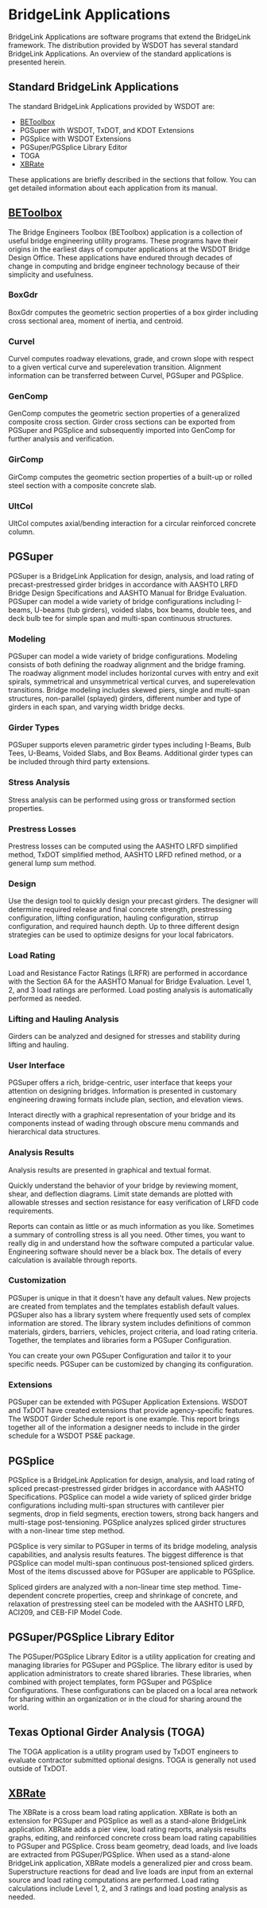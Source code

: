 
BridgeLink Applications
=======================

BridgeLink Applications are software programs that extend the BridgeLink framework. The distribution provided by WSDOT has several standard BridgeLink Applications. An overview of the standard applications is presented herein.

## Standard BridgeLink Applications
The standard BridgeLink Applications provided by WSDOT are:
* [BEToolbox](http://www.wsdot.wa.gov/eesc/bridge/software/Documentation/BEToolbox/3.0.0/)
* PGSuper with WSDOT, TxDOT, and KDOT Extensions
* PGSplice with WSDOT Extensions
* PGSuper/PGSplice Library Editor
* TOGA
* [XBRate](http://www.wsdot.wa.gov/eesc/bridge/software/Documentation/XBRate/1.0.0/)

These applications are briefly described in the sections that follow. You can get detailed information about each application from its manual.

## [BEToolbox](http://www.wsdot.wa.gov/eesc/bridge/software/Documentation/BEToolbox/3.0.0/)

The Bridge Engineers Toolbox (BEToolbox) application is a collection of useful bridge engineering utility programs. These programs have their origins in the earliest days of computer applications at the WSDOT Bridge Design Office. These applications have endured through decades of change in computing and bridge engineer technology because of their simplicity and usefulness. 

### BoxGdr
BoxGdr computes the geometric section properties of a box girder including cross sectional area, moment of inertia, and centroid. 

### Curvel
Curvel computes roadway elevations, grade, and crown slope with respect to a given vertical curve and superelevation transition. Alignment information can be transferred between Curvel, PGSuper and PGSplice.

### GenComp
GenComp computes the geometric section properties of a generalized composite cross section. Girder cross sections can be exported from PGSuper and PGSplice and subsequently imported into GenComp for further analysis and verification.

### GirComp
GirComp computes the geometric section properties of a built-up or rolled steel section with a composite concrete slab.

### UltCol
UltCol computes axial/bending interaction for a circular reinforced concrete column.

## PGSuper
PGSuper is a BridgeLink Application for design, analysis, and load rating of precast-prestressed girder bridges in accordance with AASHTO LRFD Bridge Design Specifications and AASHTO Manual for Bridge Evaluation. PGSuper can model a wide variety of bridge configurations including I-beams, U-beams (tub girders), voided slabs, box beams, double tees, and deck bulb tee for simple span and multi-span continuous structures.

### Modeling
PGSuper can model a wide variety of bridge configurations. Modeling consists of both defining the roadway alignment and the bridge framing. The roadway alignment model includes horizontal curves with entry and exit spirals, symmetrical and unsymmetrical vertical curves, and superelevation transitions. Bridge modeling includes skewed piers, single and multi-span structures, non-parallel (splayed) girders, different number and type of girders in each span, and varying width bridge decks. 

### Girder Types
PGSuper supports eleven parametric girder types including I-Beams, Bulb Tees, U-Beams, Voided Slabs, and Box Beams. Additional girder types can be included through third party extensions.

### Stress Analysis
Stress analysis can be performed using gross or transformed section properties.

### Prestress Losses
Prestress losses can be computed using the AASHTO LRFD simplified method, TxDOT simplified method, AASHTO LRFD refined method, or a general lump sum method. 

### Design
Use the design tool to quickly design your precast girders. The designer will determine required release and final concrete strength, prestressing configuration, lifting configuration, hauling configuration, stirrup configuration, and required haunch depth. Up to three different design strategies can be used to optimize designs for your local fabricators.

### Load Rating
Load and Resistance Factor Ratings (LRFR) are performed in accordance with the Section 6A for the AASHTO Manual for Bridge Evaluation. Level 1, 2, and 3 load ratings are performed. Load posting analysis is automatically performed as needed.

### Lifting and Hauling Analysis
Girders can be analyzed and designed for stresses and stability during lifting and hauling.

### User Interface
PGSuper offers a rich, bridge-centric, user interface that keeps your attention on designing bridges. Information is presented in customary engineering drawing formats include plan, section, and elevation views.

Interact directly with a graphical representation of your bridge and its components instead of wading through obscure menu commands and hierarchical data structures.

### Analysis Results
Analysis results are presented in graphical and textual format. 

Quickly understand the behavior of your bridge by reviewing moment, shear, and deflection diagrams. Limit state demands are plotted with allowable stresses and section resistance for easy verification of LRFD code requirements.

Reports can contain as little or as much information as you like. Sometimes a summary of controlling stress is all you need. Other times, you want to really dig in and understand how the software computed a particular value. Engineering 
software should never be a black box. The details of every calculation is available through reports.

### Customization
PGSuper is unique in that it doesn't have any default values. New projects are created from templates and the templates establish default values. PGSuper also has a library system where frequently used sets of complex information are stored. The library system includes definitions of common materials, girders, barriers, vehicles, project criteria, and load rating criteria. Together, the templates and libraries form a PGSuper Configuration. 

You can create your own PGSuper Configuration and tailor it to your specific needs. PGSuper can be customized by changing its configuration.

### Extensions
PGSuper can be extended with PGSuper Application Extensions. WSDOT and TxDOT have created extensions that provide agency-specific features. The WSDOT Girder Schedule report is one example. This report brings together all of the information a designer needs to include in the girder schedule for a WSDOT PS&E package.

## PGSplice
PGSplice is a BridgeLink Application for design, analysis, and load rating of spliced precast-prestressed girder bridges in accordance with AASHTO Specifications. PGSplice can model a wide variety of spliced girder bridge configurations including multi-span structures with cantilever pier segments, drop in field segments, erection towers, strong back hangers and multi-stage post-tensioning. PGSplice analyzes spliced girder structures with a non-linear time step method.

PGSplice is very similar to PGSuper in terms of its bridge modeling, analysis capabilities, and analysis results features. The biggest difference is that PGSplice can model multi-span continuous post-tensioned spliced girders. Most of the items discussed above for PGSuper are applicable to PGSplice.

Spliced girders are analyzed with a non-linear time step method. Time-dependent concrete properties, creep and shrinkage of concrete, and relaxation of prestressing steel can be modeled with the AASHTO LRFD, ACI209, and CEB-FIP Model Code.

## PGSuper/PGSplice Library Editor
The PGSuper/PGSplice Library Editor is a utility application for creating and managing libraries for PGSuper and PGSplice. The library editor is used by application administrators to create shared libraries. These libraries, when combined with project templates, form PGSuper and PGSplice Configurations. These configurations can be placed on a local area network for sharing within an organization or in the cloud for sharing around the world.

## Texas Optional Girder Analysis (TOGA)
The TOGA application is a utility program used by TxDOT engineers to evaluate contractor submitted optional designs. TOGA is generally not used outside of TxDOT.

## [XBRate](http://www.wsdot.wa.gov/eesc/bridge/software/Documentation/XBRate/1.0.0/)
The XBRate is a cross beam load rating application. XBRate is both an extension for PGSuper and PGSplice as well as a stand-alone BridgeLink application. XBRate adds a pier view, load rating reports, analysis results graphs, editing, and reinforced concrete cross beam load rating capabilities to PGSuper and PGSplice. Cross beam geometry, dead loads, and live loads are extracted from PGSuper/PGSplice. When used as a stand-alone BridgeLink application, XBRate models a generalized pier and cross beam. Superstructure reactions for dead and live loads are input from an external source and load rating computations are performed. Load rating calculations include Level 1, 2, and 3 ratings and load posting analysis as needed.

